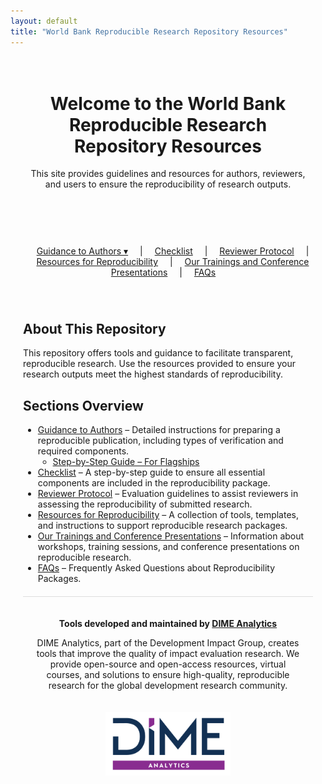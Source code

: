 ```yaml
---
layout: default
title: "World Bank Reproducible Research Repository Resources"
---
```


<header style="text-align: center; padding: 20px;">
  <h1>Welcome to the World Bank Reproducible Research Repository Resources</h1>
  <p>This site provides guidelines and resources for authors, reviewers, and users to ensure the reproducibility of research outputs.</p>
</header>

<style>
  .dropdown {
    position: relative;
    display: inline-block;
    margin: 0 15px;
  }

  .dropdown-content {
    display: none;
    position: absolute;
    background-color: white;
    border: 1px solid #ccc;
    min-width: 220px;
    text-align: left;
    z-index: 1000;
    box-shadow: 0px 8px 16px rgba(0,0,0,0.2);
  }

  .dropdown-content a {
    display: block;
    padding: 10px;
    color: #0366d6;
    text-decoration: none;
  }

  .dropdown:hover .dropdown-content {
    display: block;
  }
</style>

<nav style="text-align: center; margin: 20px 0;">
  <div class="dropdown">
    <a href="./guidance_note_wb.html">Guidance to Authors ▾</a>
    <div class="dropdown-content">
      <a href="./guidance_note_wb.html">📘 Full Guidance Note</a>
      <a href="./guidance/step_by_step_flagships.html">📋 Step-by-Step – For Flagships</a>
    </div>
  </div>
  |
  <a href="./reproducibility_package_checklist.html" style="margin: 0 15px;">Checklist</a> |
  <a href="./reproducibility_reviewer_protocol.html" style="margin: 0 15px;">Reviewer Protocol</a> |
  <a href="./resources.html" style="margin: 0 15px;">Resources for Reproducibility</a> |
  <a href="./reproducible_research_trainings.html" style="margin: 0 15px;">Our Trainings and Conference Presentations</a> |
  <a href="./reproducibility_FAQs.html" style="margin: 0 15px;">FAQs</a>
</nav>




<section style="max-width: 800px; margin: auto; padding: 20px;">
  <h2>About This Repository</h2>
  <p>This repository offers tools and guidance to facilitate transparent, reproducible research. Use the resources provided to ensure your research outputs meet the highest standards of reproducibility.</p>

<h2>Sections Overview</h2>
<ul>
  <li>
    <a href="./guidance_note_wb.html">Guidance to Authors</a> – Detailed instructions for preparing a reproducible publication, including types of verification and required components.
    <ul>
      <li>
        <a href="./guidance/step_by_step_flagships.html"> Step-by-Step Guide – For Flagships</a>
      </li>
    </ul>
  </li>
  <li>
    <a href="./reproducibility_package_checklist.html">Checklist</a> – A step-by-step guide to ensure all essential components are included in the reproducibility package.
  </li>
  <li>
    <a href="./reproducibility_reviewer_protocol.html">Reviewer Protocol</a> – Evaluation guidelines to assist reviewers in assessing the reproducibility of submitted research.
  </li>
  <li>
    <a href="./resources.html">Resources for Reproducibility</a> – A collection of tools, templates, and instructions to support reproducible research packages.
  </li>
  <li>
    <a href="./reproducible_research_trainings.html">Our Trainings and Conference Presentations</a> – Information about workshops, training sessions, and conference presentations on reproducible research.
  </li>
  <li>
    <a href="./reproducibility_FAQs.html">FAQs</a> – Frequently Asked Questions about Reproducibility Packages.
  </li>
</ul>


 <div style="text-align: center; padding: 20px; border-top: 1px solid #ddd; margin-top: 20px;">
    <p><strong>Tools developed and maintained by <a href="https://www.worldbank.org/en/about/unit/unit-dec/impactevaluation/dime-analytics" target="_blank">DIME Analytics</a></strong></p>
    <p>DIME Analytics, part of the Development Impact Group, creates tools that improve the quality of impact evaluation research. We provide open-source and open-access resources, virtual courses, and solutions to ensure high-quality, reproducible research for the global development research community.</p>
  </div>

<div style="text-align: center;">
  <img src="./img/Dime-Analytics_logo-bb-tlb_RGB-Color.png" alt="DIME Analytics Logo" width="200">
</div>
